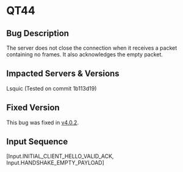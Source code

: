# QT44

## Bug Description
The server does not close the connection when it receives a packet containing no frames. It also acknowledges the empty packet.

## Impacted Servers & Versions
Lsquic (Tested on commit 1b113d19)

## Fixed Version
This bug was fixed in [v4.0.2](https://github.com/litespeedtech/lsquic/releases/tag/v4.0.2).

## Input Sequence
[Input.INITIAL_CLIENT_HELLO_VALID_ACK, Input.HANDSHAKE_EMPTY_PAYLOAD]
